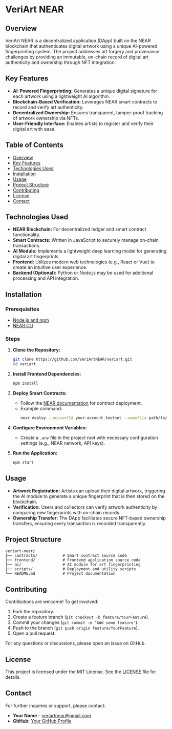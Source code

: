 # VeriArt NEAR

## Overview

VeriArt NEAR is a decentralized application (DApp) built on the NEAR blockchain that authenticates digital artwork using a unique AI-powered fingerprinting system. The project addresses art forgery and provenance challenges by providing an immutable, on-chain record of digital art authenticity and ownership through NFT integration.

## Key Features

- **AI-Powered Fingerprinting:** Generates a unique digital signature for each artwork using a lightweight AI algorithm.
- **Blockchain-Based Verification:** Leverages NEAR smart contracts to record and verify art authenticity.
- **Decentralized Ownership:** Ensures transparent, tamper-proof tracking of artwork ownership via NFTs.
- **User-Friendly Interface:** Enables artists to register and verify their digital art with ease.

## Table of Contents

- [Overview](#overview)
- [Key Features](#key-features)
- [Technologies Used](#technologies-used)
- [Installation](#installation)
- [Usage](#usage)
- [Project Structure](#project-structure)
- [Contributing](#contributing)
- [License](#license)
- [Contact](#contact)

## Technologies Used

- **NEAR Blockchain:** For decentralized ledger and smart contract functionality.
- **Smart Contracts:** Written in JavaScript to securely manage on-chain transactions.
- **AI Module:** Implements a lightweight deep learning model for generating digital art fingerprints.
- **Frontend:** Utilizes modern web technologies (e.g., React or Vue) to create an intuitive user experience.
- **Backend (Optional):** Python or Node.js may be used for additional processing and API integration.

## Installation

### Prerequisites

- [Node.js and npm](https://nodejs.org/)
- [NEAR CLI](https://docs.near.org/tools/near-cli)
<!-- - [Rust](https://www.rust-lang.org/) (if using Rust for smart contracts)
- Python (if using Python for the AI module) -->

### Steps

1. **Clone the Repository:**

   ```bash
   git clone https://github.com/VeriArtNEAR/veriart.git
   cd veriart
   ```

2. **Install Frontend Dependencies:**

   ```bash
   npm install
   ```

3. **Deploy Smart Contracts:**

   - Follow the [NEAR documentation](https://docs.near.org/develop/contracts) for contract deployment.
   - Example command:
     ```bash
     near deploy --accountId your-account.testnet --wasmFile path/to/your_contract.wasm
     ```

4. **Configure Environment Variables:**

   - Create a `.env` file in the project root with necessary configuration settings (e.g., NEAR network, API keys).

5. **Run the Application:**
   ```bash
   npm start
   ```

## Usage

- **Artwork Registration:** Artists can upload their digital artwork, triggering the AI module to generate a unique fingerprint that is then stored on the blockchain.
- **Verification:** Users and collectors can verify artwork authenticity by comparing new fingerprints with on-chain records.
- **Ownership Transfer:** The DApp facilitates secure NFT-based ownership transfers, ensuring every transaction is recorded transparently.

## Project Structure

```
veriart-near/
├── contracts/           # Smart contract source code
├── frontend/            # Frontend application source code
├── ai/                  # AI module for art fingerprinting
├── scripts/             # Deployment and utility scripts
└── README.md            # Project documentation
```

## Contributing

Contributions are welcome! To get involved:

1. Fork the repository.
2. Create a feature branch (`git checkout -b feature/YourFeature`).
3. Commit your changes (`git commit -m 'Add some feature'`).
4. Push to the branch (`git push origin feature/YourFeature`).
5. Open a pull request.

For any questions or discussions, please open an issue on GitHub.

## License

This project is licensed under the MIT License. See the [LICENSE](LICENSE) file for details.

## Contact

For further inquiries or support, please contact:

- **Your Name** – veriartnear@gmail.com
- **GitHub:** [Your GitHub Profile](https://github.com/VeriArtNEAR/)
<!-- - **Twitter:** [@yourhandle](https://twitter.com/yourhandle) -->
